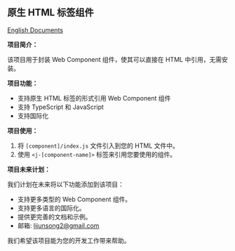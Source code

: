 ## 原生 HTML 标签组件

[English Documents](README.en.md)


**项目简介：**

该项目用于封装 Web Component 组件，使其可以直接在 HTML 中引用，无需安装。

**项目功能：**

* 支持原生 HTML 标签的形式引用 Web Component 组件
* 支持 TypeScript 和 JavaScript
* 支持国际化

**项目使用：**

1. 将 `[component]/index.js` 文件引入到您的 HTML 文件中。
2. 使用 `<j-[component-name]>` 标签来引用您要使用的组件。

**项目未来计划：**

我们计划在未来将以下功能添加到该项目：

* 支持更多类型的 Web Component 组件。
* 支持更多语言的国际化。
* 提供更完善的文档和示例。
* 邮箱: lijunsong2@gmail.com

我们希望该项目能为您的开发工作带来帮助。